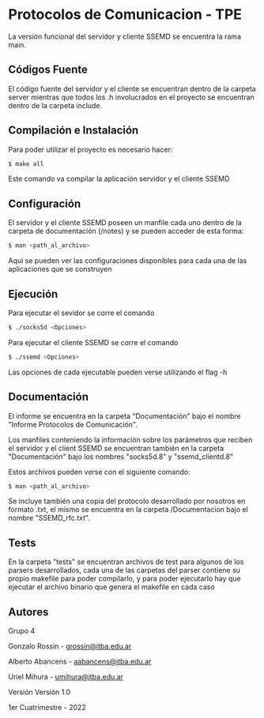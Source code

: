 Protocolos de Comunicacion - TPE
================================

La versión funcional del servidor y cliente SSEMD se encuentra la rama main.

Códigos Fuente
--------------

El código fuente del servidor y el cliente se encuentran dentro de la carpeta server mientras que todos los .h involucrados en el proyecto se encuentran dentro de la carpeta include.

Compilación e Instalación
-------------------------
Para poder utilizar el proyecto es necesario hacer:
```sh
$ make all
```

Este comando va compilar la aplicación servidor y el cliente SSEMD

Configuración
-------------
El servidor y el cliente SSEMD poseen un manfile cada uno dentro de la carpeta de documentación (/notes) y se pueden acceder de esta forma:
```sh
$ man <path_al_archivo>
```
Aquí se pueden ver las configuraciones disponibles para cada una de las aplicaciones que se construyen

Ejecución
---------
Para ejecutar el sevidor se corre el comando
```sh
$ ./socks5d <Opciones>
```
Para ejecutar el cliente SSEMD se corre el comando
```sh
$ ./ssemd <Opciones>
```
Las opciones de cada ejecutable pueden verse utilizando el flag -h

Documentación
-------------
El informe se encuentra en la carpeta "Documentación" bajo el nombre "Informe Protocolos de Comunicación".

Los manfiles conteniendo la información sobre los parámetros que reciben el servidor y el client SSEMD se encuentran también en la carpeta "Documentación" bajo los nombres "socks5d.8" y "ssemd_clientd.8"

Estos archivos pueden verse con el siguiente comando:
```sh
$ man <path_al_archivo>
```
Se incluye también una copia del protocolo desarrollado por nosotros en formato .txt, el mismo se encuentra en la carpeta /Documentacion bajo el nombre "SSEMD_rfc.txt".

Tests
------

En la carpeta "tests" se encuentran archivos de test para algunos de los parsers desarrollados, cada una de las carpetas del parser contiene su propio makefile para poder compilarlo, y para poder ejecutarlo hay que ejecutar el archivo binario que genera el makefile en cada caso

Autores
-------
Grupo 4

Gonzalo Rossin - grossin@itba.edu.ar

Alberto Abancens - aabancens@itba.edu.ar

Uriel Mihura - umihura@itba.edu.ar

Versión
Versión 1.0

1er Cuatrimestre - 2022
